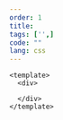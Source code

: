 ```yaml
---
order: 1 
title: 
tags: ['',]
code: ""
lang: css
---
```


```vue
<template>
  <div>
  
  </div>
</template>
```
